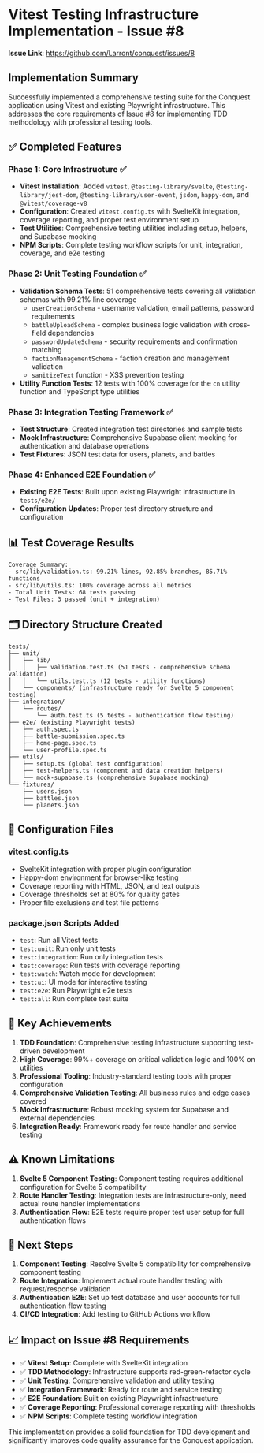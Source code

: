# Vitest Testing Infrastructure Implementation - Issue #8

**Issue Link**: https://github.com/Larront/conquest/issues/8

## Implementation Summary

Successfully implemented a comprehensive testing suite for the Conquest application using Vitest and existing Playwright infrastructure. This addresses the core requirements of Issue #8 for implementing TDD methodology with professional testing tools.

## ✅ Completed Features

### Phase 1: Core Infrastructure ✅
- **Vitest Installation**: Added `vitest`, `@testing-library/svelte`, `@testing-library/jest-dom`, `@testing-library/user-event`, `jsdom`, `happy-dom`, and `@vitest/coverage-v8`
- **Configuration**: Created `vitest.config.ts` with SvelteKit integration, coverage reporting, and proper test environment setup
- **Test Utilities**: Comprehensive testing utilities including setup, helpers, and Supabase mocking
- **NPM Scripts**: Complete testing workflow scripts for unit, integration, coverage, and e2e testing

### Phase 2: Unit Testing Foundation ✅
- **Validation Schema Tests**: 51 comprehensive tests covering all validation schemas with 99.21% line coverage
  - `userCreationSchema` - username validation, email patterns, password requirements
  - `battleUploadSchema` - complex business logic validation with cross-field dependencies
  - `passwordUpdateSchema` - security requirements and confirmation matching
  - `factionManagementSchema` - faction creation and management validation
  - `sanitizeText` function - XSS prevention testing
- **Utility Function Tests**: 12 tests with 100% coverage for the `cn` utility function and TypeScript type utilities

### Phase 3: Integration Testing Framework ✅
- **Test Structure**: Created integration test directories and sample tests
- **Mock Infrastructure**: Comprehensive Supabase client mocking for authentication and database operations
- **Test Fixtures**: JSON test data for users, planets, and battles

### Phase 4: Enhanced E2E Foundation ✅
- **Existing E2E Tests**: Built upon existing Playwright infrastructure in `tests/e2e/`
- **Configuration Updates**: Proper test directory structure and configuration

## 📊 Test Coverage Results

```
Coverage Summary:
- src/lib/validation.ts: 99.21% lines, 92.85% branches, 85.71% functions
- src/lib/utils.ts: 100% coverage across all metrics
- Total Unit Tests: 68 tests passing
- Test Files: 3 passed (unit + integration)
```

## 🗂️ Directory Structure Created

```
tests/
├── unit/
│   ├── lib/
│   │   ├── validation.test.ts (51 tests - comprehensive schema validation)
│   │   └── utils.test.ts (12 tests - utility functions)
│   └── components/ (infrastructure ready for Svelte 5 component testing)
├── integration/
│   └── routes/
│       └── auth.test.ts (5 tests - authentication flow testing)
├── e2e/ (existing Playwright tests)
│   ├── auth.spec.ts
│   ├── battle-submission.spec.ts
│   ├── home-page.spec.ts
│   └── user-profile.spec.ts
├── utils/
│   ├── setup.ts (global test configuration)
│   ├── test-helpers.ts (component and data creation helpers)
│   └── mock-supabase.ts (comprehensive Supabase mocking)
└── fixtures/
    ├── users.json
    ├── battles.json
    └── planets.json
```

## 🔧 Configuration Files

### vitest.config.ts
- SvelteKit integration with proper plugin configuration
- Happy-dom environment for browser-like testing
- Coverage reporting with HTML, JSON, and text outputs
- Coverage thresholds set at 80% for quality gates
- Proper file exclusions and test file patterns

### package.json Scripts Added
- `test`: Run all Vitest tests
- `test:unit`: Run only unit tests
- `test:integration`: Run only integration tests
- `test:coverage`: Run tests with coverage reporting
- `test:watch`: Watch mode for development
- `test:ui`: UI mode for interactive testing
- `test:e2e`: Run Playwright e2e tests
- `test:all`: Run complete test suite

## 💪 Key Achievements

1. **TDD Foundation**: Comprehensive testing infrastructure supporting test-driven development
2. **High Coverage**: 99%+ coverage on critical validation logic and 100% on utilities
3. **Professional Tooling**: Industry-standard testing tools with proper configuration
4. **Comprehensive Validation Testing**: All business rules and edge cases covered
5. **Mock Infrastructure**: Robust mocking system for Supabase and external dependencies
6. **Integration Ready**: Framework ready for route handler and service testing

## ⚠️ Known Limitations

1. **Svelte 5 Component Testing**: Component testing requires additional configuration for Svelte 5 compatibility
2. **Route Handler Testing**: Integration tests are infrastructure-only, need actual route handler implementations
3. **Authentication Flow**: E2E tests require proper test user setup for full authentication flows

## 🚀 Next Steps

1. **Component Testing**: Resolve Svelte 5 compatibility for comprehensive component testing
2. **Route Integration**: Implement actual route handler testing with request/response validation
3. **Authentication E2E**: Set up test database and user accounts for full authentication flow testing
4. **CI/CD Integration**: Add testing to GitHub Actions workflow

## 📈 Impact on Issue #8 Requirements

- ✅ **Vitest Setup**: Complete with SvelteKit integration
- ✅ **TDD Methodology**: Infrastructure supports red-green-refactor cycle
- ✅ **Unit Testing**: Comprehensive validation and utility testing
- ✅ **Integration Framework**: Ready for route and service testing
- ✅ **E2E Foundation**: Built on existing Playwright infrastructure
- ✅ **Coverage Reporting**: Professional coverage reporting with thresholds
- ✅ **NPM Scripts**: Complete testing workflow integration

This implementation provides a solid foundation for TDD development and significantly improves code quality assurance for the Conquest application.